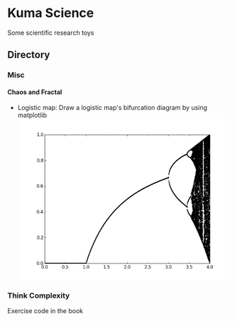 
# Kuma Science

Some scientific research toys

## Directory

### Misc

#### Chaos and Fractal

- Logistic map: Draw a logistic map's bifurcation diagram by using matplotlib
  ![Image](https://github.com/kumasento/scikuma/blob/master/misc/logistic.png)

### Think Complexity

Exercise code in the book
